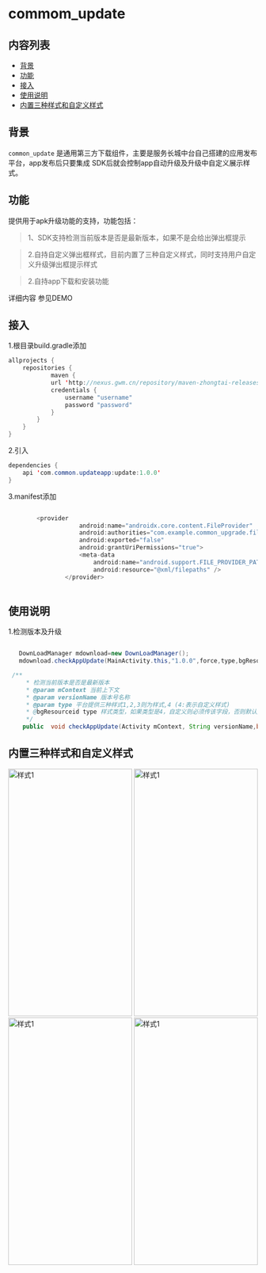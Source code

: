 # commom_update

## 内容列表

- [背景](#背景)
- [功能](#功能)
- [接入](#接入)
- [使用说明](#使用说明)
- [内置三种样式和自定义样式](#内置三种样式和自定义样式)

## 背景

`common_update` 是通用第三方下载组件，主要是服务长城中台自己搭建的应用发布平台，app发布后只要集成
SDK后就会控制app自动升级及升级中自定义展示样式。

## 功能
提供用于apk升级功能的支持，功能包括：

> 1、SDK支持检测当前版本是否是最新版本，如果不是会给出弹出框提示

> 2.自持自定义弹出框样式，目前内置了三种自定义样式，同时支持用户自定义升级弹出框提示样式

> 2.自持app下载和安装功能



详细内容 参见DEMO
 
## 接入

1.根目录build.gradle添加

```java
allprojects {
    repositories {
            maven {
            url 'http://nexus.gwm.cn/repository/maven-zhongtai-releases/'
            credentials {
                username "username"
                password "password"
            }
        }
    }
}

```

2.引入


```java
dependencies {
    api 'com.common.updateapp:update:1.0.0'
}
```
3.manifest添加

```java

        <provider
                    android:name="androidx.core.content.FileProvider"
                    android:authorities="com.example.common_upgrade.fileProvider"
                    android:exported="false"
                    android:grantUriPermissions="true">
                    <meta-data
                        android:name="android.support.FILE_PROVIDER_PATHS"
                        android:resource="@xml/filepaths" />
                </provider>
    
```


## 使用说明

1.检测版本及升级

```java

   DownLoadManager mdownload=new DownLoadManager();
   mdownload.checkAppUpdate(MainActivity.this,"1.0.0",force,type,bgResoureID);

 /**
     * 检测当前版本是否是最新版本
     * @param mContext 当前上下文
     * @param versionName 版本号名称
     * @param type 平台提供三种样式1,2,3则为样式,4 (4:表示自定义样式)
     * @bgResourceid type 样式类型，如果类型是4，自定义则必须传该字段，否则默认为0 就行
     */
    public  void checkAppUpdate(Activity mContext, String versionName,boolean force,int type,int bgResourceid)

```


## 内置三种样式和自定义样式

<img src="http://chuantu.xyz/t6/741/1611645490x-1404755671.jpg" width="250" height="500" alt="样式1"/>
<img src="http://chuantu.xyz/t6/741/1611645536x2073530386.jpg" width="250" height="500" alt="样式1"/>
<br/>
<img src="http://chuantu.xyz/t6/741/1611645578x1700468761.jpg" width="250" height="500" alt="样式1"/>
<img src="http://chuantu.xyz/t6/741/1611645601x-591243047.jpg" width="250" height="500" alt="样式1"/>


